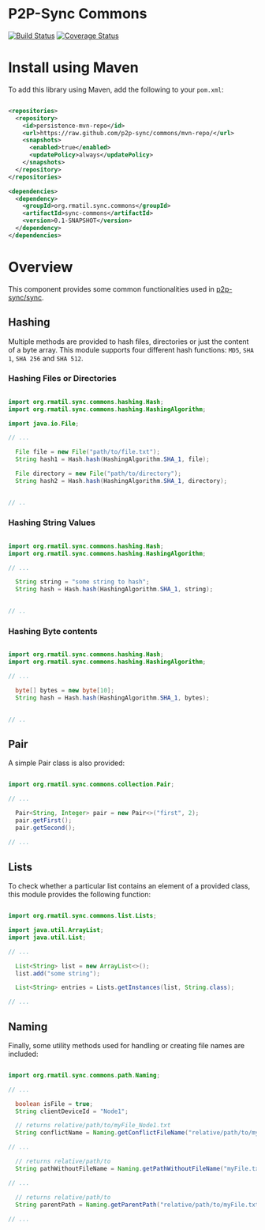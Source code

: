 # P2P-Sync Commons
[![Build Status](https://travis-ci.org/p2p-sync/commons.svg?branch=master)](https://travis-ci.org/p2p-sync/commons)
[![Coverage Status](https://coveralls.io/repos/p2p-sync/commons/badge.svg?branch=master&service=github)](https://coveralls.io/github/p2p-sync/commons?branch=master)

# Install using Maven

To add this library using Maven, add the following to your `pom.xml`:

```xml

<repositories>
  <repository>
    <id>persistence-mvn-repo</id>
    <url>https://raw.github.com/p2p-sync/commons/mvn-repo/</url>
    <snapshots>
      <enabled>true</enabled>
      <updatePolicy>always</updatePolicy>
    </snapshots>
  </repository>
</repositories>

<dependencies>
  <dependency>
    <groupId>org.rmatil.sync.commons</groupId>
    <artifactId>sync-commons</artifactId>
    <version>0.1-SNAPSHOT</version>
  </dependency>
</dependencies>

```

# Overview

This component provides some common functionalities used in [p2p-sync/sync](https://github.com/p2p-sync/sync).

## Hashing

Multiple methods are provided to hash files, directories or just the content of a byte array.
This module supports four different hash functions: `MD5`, `SHA 1`, `SHA 256` and `SHA 512`.

### Hashing Files or Directories

```java

import org.rmatil.sync.commons.hashing.Hash;
import org.rmatil.sync.commons.hashing.HashingAlgorithm;

import java.io.File;

// ...

  File file = new File("path/to/file.txt");
  String hash1 = Hash.hash(HashingAlgorithm.SHA_1, file);

  File directory = new File("path/to/directory");
  String hash2 = Hash.hash(HashingAlgorithm.SHA_1, directory);

  
// ..

```

### Hashing String Values

```java

import org.rmatil.sync.commons.hashing.Hash;
import org.rmatil.sync.commons.hashing.HashingAlgorithm;

// ...

  String string = "some string to hash";
  String hash = Hash.hash(HashingAlgorithm.SHA_1, string);

  
// ..

```

### Hashing Byte contents

```java

import org.rmatil.sync.commons.hashing.Hash;
import org.rmatil.sync.commons.hashing.HashingAlgorithm;

// ...

  byte[] bytes = new byte[10];
  String hash = Hash.hash(HashingAlgorithm.SHA_1, bytes);

  
// ..

```


## Pair

A simple Pair class is also provided:

```java

import org.rmatil.sync.commons.collection.Pair;

// ...

  Pair<String, Integer> pair = new Pair<>("first", 2);
  pair.getFirst();
  pair.getSecond();
  
// ...

```


## Lists

To check whether a particular list contains an element of a provided class, this module provides the following function:

```java

import org.rmatil.sync.commons.list.Lists;

import java.util.ArrayList;
import java.util.List;

// ...

  List<String> list = new ArrayList<>();
  list.add("some string");

  List<String> entries = Lists.getInstances(list, String.class);

// ...

```


## Naming

Finally, some utility methods used for handling or creating file names are included:


```java

import org.rmatil.sync.commons.path.Naming;

// ...

  boolean isFile = true;
  String clientDeviceId = "Node1";

  // returns relative/path/to/myFile_Node1.txt
  String conflictName = Naming.getConflictFileName("relative/path/to/myFile.txt", isFile, "txt", clientDeviceId);

// ...

  // returns relative/path/to
  String pathWithoutFileName = Naming.getPathWithoutFileName("myFile.txt", "relative/path/to/myFile.txt");

// ...

  // returns relative/path/to
  String parentPath = Naming.getParentPath("relative/path/to/myFile.txt");
  
// ...
```


